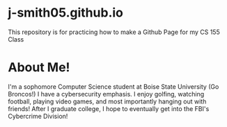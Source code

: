 # j-smith05.github.io
This repository is for practicing how to make a Github Page for my CS 155 Class

# About Me!

I'm a sophomore Computer Science student at Boise State University (Go Broncos!)
I have a cybersecurity emphasis.
I enjoy golfing, watching football, playing video games, and most importantly hanging out with friends!
After I graduate college, I hope to eventually get into the FBI's Cybercrime Division!            
